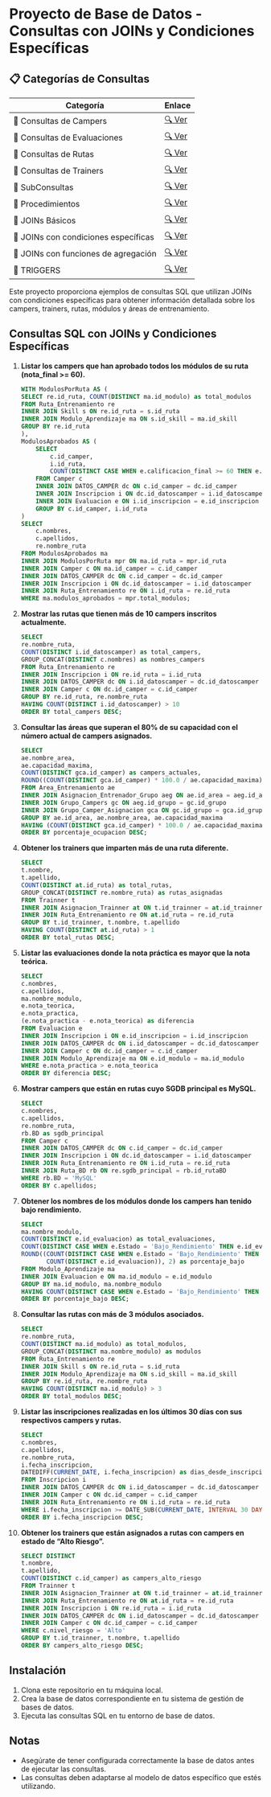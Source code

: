 # Proyecto de Base de Datos - Consultas con JOINs y Condiciones Específicas


## 📋 Categorías de Consultas

| Categoría | Enlace |
|-----------|--------|
| 📌 Consultas de Campers | [🔍 Ver](Consultas.MD) |
| 📌 Consultas de Evaluaciones | [🔍 Ver](consultas2.MD) |
| 📌 Consultas de Rutas | [🔍 Ver](consultas3.MD) |
| 📌 Consultas de Trainers | [🔍 Ver](consultas4.MD) |
| 📌 SubConsultas | [🔍 Ver](subconsultas.md) |
| 📌 Procedimientos | [🔍 Ver](Procedimientos.MD) |
| 📌 JOINs Básicos | [🔍 Ver](Joins.MD) |
| 📌 JOINs con condiciones específicas | [🔍 Ver](Joins2.MD) |
| 📌 JOINs con funciones de agregación | [🔍 Ver](Joins3.MD) |
| 📌 TRIGGERS | [🔍 Ver](bd/triggers.sql) |


Este proyecto proporciona ejemplos de consultas SQL que utilizan JOINs con condiciones específicas para obtener información detallada sobre los campers, trainers, rutas, módulos y áreas de entrenamiento.

## Consultas SQL con JOINs y Condiciones Específicas

1. **Listar los campers que han aprobado todos los módulos de su ruta (nota_final >= 60).**
    ```sql
   WITH ModulosPorRuta AS (
    SELECT re.id_ruta, COUNT(DISTINCT ma.id_modulo) as total_modulos
    FROM Ruta_Entrenamiento re
    INNER JOIN Skill s ON re.id_ruta = s.id_ruta
    INNER JOIN Modulo_Aprendizaje ma ON s.id_skill = ma.id_skill
    GROUP BY re.id_ruta
    ),
    ModulosAprobados AS (
        SELECT 
            c.id_camper,
            i.id_ruta,
            COUNT(DISTINCT CASE WHEN e.calificacion_final >= 60 THEN e.id_modulo END) as modulos_aprobados
        FROM Camper c
        INNER JOIN DATOS_CAMPER dc ON c.id_camper = dc.id_camper
        INNER JOIN Inscripcion i ON dc.id_datoscamper = i.id_datoscamper
        INNER JOIN Evaluacion e ON i.id_inscripcion = e.id_inscripcion
        GROUP BY c.id_camper, i.id_ruta
    )
    SELECT 
        c.nombres,
        c.apellidos,
        re.nombre_ruta
    FROM ModulosAprobados ma
    INNER JOIN ModulosPorRuta mpr ON ma.id_ruta = mpr.id_ruta
    INNER JOIN Camper c ON ma.id_camper = c.id_camper
    INNER JOIN DATOS_CAMPER dc ON c.id_camper = dc.id_camper
    INNER JOIN Inscripcion i ON dc.id_datoscamper = i.id_datoscamper
    INNER JOIN Ruta_Entrenamiento re ON i.id_ruta = re.id_ruta
    WHERE ma.modulos_aprobados = mpr.total_modulos;
    ```

2. **Mostrar las rutas que tienen más de 10 campers inscritos actualmente.**
    ```sql
    SELECT 
    re.nombre_ruta,
    COUNT(DISTINCT i.id_datoscamper) as total_campers,
    GROUP_CONCAT(DISTINCT c.nombres) as nombres_campers
    FROM Ruta_Entrenamiento re
    INNER JOIN Inscripcion i ON re.id_ruta = i.id_ruta
    INNER JOIN DATOS_CAMPER dc ON i.id_datoscamper = dc.id_datoscamper
    INNER JOIN Camper c ON dc.id_camper = c.id_camper
    GROUP BY re.id_ruta, re.nombre_ruta
    HAVING COUNT(DISTINCT i.id_datoscamper) > 10
    ORDER BY total_campers DESC;
    ```

3. **Consultar las áreas que superan el 80% de su capacidad con el número actual de campers asignados.**
    ```sql
    SELECT 
    ae.nombre_area,
    ae.capacidad_maxima,
    COUNT(DISTINCT gca.id_camper) as campers_actuales,
    ROUND((COUNT(DISTINCT gca.id_camper) * 100.0 / ae.capacidad_maxima), 2) as porcentaje_ocupacion
    FROM Area_Entrenamiento ae
    INNER JOIN Asignacion_Entrenador_Grupo aeg ON ae.id_area = aeg.id_area
    INNER JOIN Grupo_Campers gc ON aeg.id_grupo = gc.id_grupo
    INNER JOIN Grupo_Camper_Asignacion gca ON gc.id_grupo = gca.id_grupo
    GROUP BY ae.id_area, ae.nombre_area, ae.capacidad_maxima
    HAVING (COUNT(DISTINCT gca.id_camper) * 100.0 / ae.capacidad_maxima) > 80
    ORDER BY porcentaje_ocupacion DESC;
    ```

4. **Obtener los trainers que imparten más de una ruta diferente.**
    ```sql
    SELECT 
    t.nombre,
    t.apellido,
    COUNT(DISTINCT at.id_ruta) as total_rutas,
    GROUP_CONCAT(DISTINCT re.nombre_ruta) as rutas_asignadas
    FROM Trainner t
    INNER JOIN Asignacion_Trainner at ON t.id_trainner = at.id_trainner
    INNER JOIN Ruta_Entrenamiento re ON at.id_ruta = re.id_ruta
    GROUP BY t.id_trainner, t.nombre, t.apellido
    HAVING COUNT(DISTINCT at.id_ruta) > 1
    ORDER BY total_rutas DESC;
    ```

5. **Listar las evaluaciones donde la nota práctica es mayor que la nota teórica.**
    ```sql
    SELECT 
    c.nombres,
    c.apellidos,
    ma.nombre_modulo,
    e.nota_teorica,
    e.nota_practica,
    (e.nota_practica - e.nota_teorica) as diferencia
    FROM Evaluacion e
    INNER JOIN Inscripcion i ON e.id_inscripcion = i.id_inscripcion
    INNER JOIN DATOS_CAMPER dc ON i.id_datoscamper = dc.id_datoscamper
    INNER JOIN Camper c ON dc.id_camper = c.id_camper
    INNER JOIN Modulo_Aprendizaje ma ON e.id_modulo = ma.id_modulo
    WHERE e.nota_practica > e.nota_teorica
    ORDER BY diferencia DESC;
    ```

6. **Mostrar campers que están en rutas cuyo SGDB principal es MySQL.**
    ```sql
    SELECT 
    c.nombres,
    c.apellidos,
    re.nombre_ruta,
    rb.BD as sgdb_principal
    FROM Camper c
    INNER JOIN DATOS_CAMPER dc ON c.id_camper = dc.id_camper
    INNER JOIN Inscripcion i ON dc.id_datoscamper = i.id_datoscamper
    INNER JOIN Ruta_Entrenamiento re ON i.id_ruta = re.id_ruta
    INNER JOIN Ruta_BD rb ON re.sgdb_principal = rb.id_rutaBD
    WHERE rb.BD = 'MySQL'
    ORDER BY c.apellidos;
    ```

7. **Obtener los nombres de los módulos donde los campers han tenido bajo rendimiento.**
    ```sql
    SELECT 
    ma.nombre_modulo,
    COUNT(DISTINCT e.id_evaluacion) as total_evaluaciones,
    COUNT(DISTINCT CASE WHEN e.Estado = 'Bajo_Rendimiento' THEN e.id_evaluacion END) as bajo_rendimiento,
    ROUND((COUNT(DISTINCT CASE WHEN e.Estado = 'Bajo_Rendimiento' THEN e.id_evaluacion END) * 100.0 / 
           COUNT(DISTINCT e.id_evaluacion)), 2) as porcentaje_bajo
    FROM Modulo_Aprendizaje ma
    INNER JOIN Evaluacion e ON ma.id_modulo = e.id_modulo
    GROUP BY ma.id_modulo, ma.nombre_modulo
    HAVING COUNT(DISTINCT CASE WHEN e.Estado = 'Bajo_Rendimiento' THEN e.id_evaluacion END) > 0
    ORDER BY porcentaje_bajo DESC;
    ```

8. **Consultar las rutas con más de 3 módulos asociados.**
    ```sql
    SELECT 
    re.nombre_ruta,
    COUNT(DISTINCT ma.id_modulo) as total_modulos,
    GROUP_CONCAT(DISTINCT ma.nombre_modulo) as modulos
    FROM Ruta_Entrenamiento re
    INNER JOIN Skill s ON re.id_ruta = s.id_ruta
    INNER JOIN Modulo_Aprendizaje ma ON s.id_skill = ma.id_skill
    GROUP BY re.id_ruta, re.nombre_ruta
    HAVING COUNT(DISTINCT ma.id_modulo) > 3
    ORDER BY total_modulos DESC;
    ```

9. **Listar las inscripciones realizadas en los últimos 30 días con sus respectivos campers y rutas.**
    ```sql
   SELECT 
    c.nombres,
    c.apellidos,
    re.nombre_ruta,
    i.fecha_inscripcion,
    DATEDIFF(CURRENT_DATE, i.fecha_inscripcion) as dias_desde_inscripcion
    FROM Inscripcion i
    INNER JOIN DATOS_CAMPER dc ON i.id_datoscamper = dc.id_datoscamper
    INNER JOIN Camper c ON dc.id_camper = c.id_camper
    INNER JOIN Ruta_Entrenamiento re ON i.id_ruta = re.id_ruta
    WHERE i.fecha_inscripcion >= DATE_SUB(CURRENT_DATE, INTERVAL 30 DAY)
    ORDER BY i.fecha_inscripcion DESC;
    ```

10. **Obtener los trainers que están asignados a rutas con campers en estado de “Alto Riesgo”.**
    ```sql
    SELECT DISTINCT
    t.nombre,
    t.apellido,
    COUNT(DISTINCT c.id_camper) as campers_alto_riesgo
    FROM Trainner t
    INNER JOIN Asignacion_Trainner at ON t.id_trainner = at.id_trainner
    INNER JOIN Ruta_Entrenamiento re ON at.id_ruta = re.id_ruta
    INNER JOIN Inscripcion i ON re.id_ruta = i.id_ruta
    INNER JOIN DATOS_CAMPER dc ON i.id_datoscamper = dc.id_datoscamper
    INNER JOIN Camper c ON dc.id_camper = c.id_camper
    WHERE c.nivel_riesgo = 'Alto'
    GROUP BY t.id_trainner, t.nombre, t.apellido
    ORDER BY campers_alto_riesgo DESC;
    ```

## Instalación

1. Clona este repositorio en tu máquina local.
2. Crea la base de datos correspondiente en tu sistema de gestión de bases de datos.
3. Ejecuta las consultas SQL en tu entorno de base de datos.

## Notas

- Asegúrate de tener configurada correctamente la base de datos antes de ejecutar las consultas.
- Las consultas deben adaptarse al modelo de datos específico que estés utilizando.

